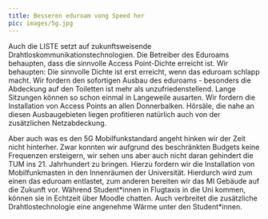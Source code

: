```yaml
---
title: Besseren eduroam vong Speed her
pic: images/5g.jpg
---
```


Auch die LISTE setzt auf zukunftsweisende Drahtloskommunikationstechnologien. Die Betreiber des Eduroams behaupten, dass die sinnvolle Access Point-Dichte erreicht ist. Wir behaupten: Die sinnvolle Dichte ist erst erreicht, wenn das eduroam schlapp macht. Wir fordern den sofortigen Ausbau des eduroams - besonders die Abdeckung auf den Toiletten ist mehr als unzufriedenstellend. Lange Sitzungen können so schon einmal in Langeweile ausarten. Wir fordern die Installation von Access Points an allen Donnerbalken. Hörsäle, die nahe an diesen Ausbaugebieten liegen profitieren natürlich auch von der zusätzlichen Netzabdeckung.

Aber auch was es den 5G Mobilfunkstandard angeht hinken wir der Zeit nicht hinterher. Zwar konnten wir aufgrund des beschränkten Budgets keine Frequenzen ersteigern, wir sehen uns aber auch nicht daran gehindert die TUM ins 21. Jahrhundert zu bringen. Hierzu fordern wir die Installation von Mobilfunkmasten in den Innenräumen der Universität. Hierdurch wird zum einen das eduroam entlastet, zum anderen bereiten wir das MI Gebäude auf die Zukunft vor. Während Student\*innen in Flugtaxis in die Uni kommen, können sie in Echtzeit über Moodle chatten. Auch verbreitet die zusätzliche Drahtlostechnologie eine angenehme Wärme unter den Student\*innen.
